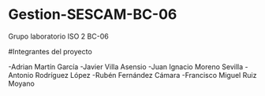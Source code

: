 # Gestion-SESCAM-BC-06
Grupo laboratorio ISO 2 BC-06

#Integrantes del proyecto

-Adrian Martín García
-Javier Villa Asensio
-Juan Ignacio Moreno Sevilla
-Antonio Rodríguez López
-Rubén Fernández Cámara
-Francisco Miguel Ruiz Moyano

